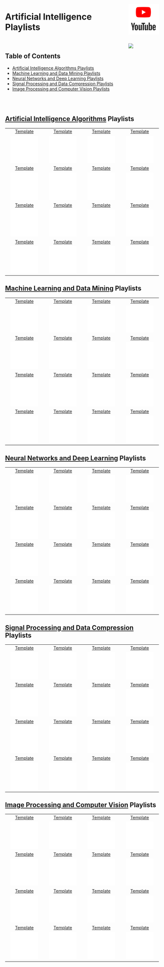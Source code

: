 <img align="right" width="100" src="/logos/youtube.jpg"></img>

# Artificial Intelligence Playlists

<br>
<img align="right" width="100" src="https://github.com/cs-MohamedAyman/cs-MohamedAyman/blob/main/repos-icons/agenda.jpg">

## Table of Contents
  * [Artificial Intelligence Algorithms Playlists](#Artificial-Intelligence-Algorithms-Playlists)
  * [Machine Learning and Data Mining Playlists](#Machine-Learning-and-Data-Mining-Playlists)
  * [Neural Networks and Deep Learning Playlists](#Neural-Networks-and-Deep-Learning-Playlists)
  * [Signal Processing and Data Compression Playlists](#Signal-Processing-and-Data-Compression-Playlists)
  * [Image Processing and Computer Vision Playlists](#Image-Processing-and-Computer-Vision-Playlists)

<br><br>

## [Artificial Intelligence Algorithms](/YouTube-Playlists/Artificial-Intelligence/Artificial-Intelligence-Algorithms/README.md) Playlists

<table>
    <tbody>
        <tr>
<td align="center" width="25%"><a href="/YouTube-Playlists/Artificial-Intelligence/Artificial-Intelligence-Algorithms/README.md">Template</a></td>
<td align="center" width="25%"><a href="/YouTube-Playlists/Artificial-Intelligence/Artificial-Intelligence-Algorithms/README.md">Template</a></td>
<td align="center" width="25%"><a href="/YouTube-Playlists/Artificial-Intelligence/Artificial-Intelligence-Algorithms/README.md">Template</a></td>
<td align="center" width="25%"><a href="/YouTube-Playlists/Artificial-Intelligence/Artificial-Intelligence-Algorithms/README.md">Template</a></td>
        </tr>
        <tr>
<td align="center" width="25%"><img src="/org-logos/image.jpg" width="80%"></img></td>
<td align="center" width="25%"><img src="/org-logos/image.jpg" width="80%"></img></td>
<td align="center" width="25%"><img src="/org-logos/image.jpg" width="80%"></img></td>
<td align="center" width="25%"><img src="/org-logos/image.jpg" width="80%"></img></td>
        </tr>
        <tr>
<td align="center" width="25%"><a href="/YouTube-Playlists/Artificial-Intelligence/Artificial-Intelligence-Algorithms/README.md">Template</a></td>
<td align="center" width="25%"><a href="/YouTube-Playlists/Artificial-Intelligence/Artificial-Intelligence-Algorithms/README.md">Template</a></td>
<td align="center" width="25%"><a href="/YouTube-Playlists/Artificial-Intelligence/Artificial-Intelligence-Algorithms/README.md">Template</a></td>
<td align="center" width="25%"><a href="/YouTube-Playlists/Artificial-Intelligence/Artificial-Intelligence-Algorithms/README.md">Template</a></td>
        </tr>
        <tr>
<td align="center" width="25%"><img src="/org-logos/image.jpg" width="80%"></img></td>
<td align="center" width="25%"><img src="/org-logos/image.jpg" width="80%"></img></td>
<td align="center" width="25%"><img src="/org-logos/image.jpg" width="80%"></img></td>
<td align="center" width="25%"><img src="/org-logos/image.jpg" width="80%"></img></td>
        </tr>
        <tr>
<td align="center" width="25%"><a href="/YouTube-Playlists/Artificial-Intelligence/Artificial-Intelligence-Algorithms/README.md">Template</a></td>
<td align="center" width="25%"><a href="/YouTube-Playlists/Artificial-Intelligence/Artificial-Intelligence-Algorithms/README.md">Template</a></td>
<td align="center" width="25%"><a href="/YouTube-Playlists/Artificial-Intelligence/Artificial-Intelligence-Algorithms/README.md">Template</a></td>
<td align="center" width="25%"><a href="/YouTube-Playlists/Artificial-Intelligence/Artificial-Intelligence-Algorithms/README.md">Template</a></td>
        </tr>
        <tr>
<td align="center" width="25%"><img src="/org-logos/image.jpg" width="80%"></img></td>
<td align="center" width="25%"><img src="/org-logos/image.jpg" width="80%"></img></td>
<td align="center" width="25%"><img src="/org-logos/image.jpg" width="80%"></img></td>
<td align="center" width="25%"><img src="/org-logos/image.jpg" width="80%"></img></td>
        </tr>
        <tr>
<td align="center" width="25%"><a href="/YouTube-Playlists/Artificial-Intelligence/Artificial-Intelligence-Algorithms/README.md">Template</a></td>
<td align="center" width="25%"><a href="/YouTube-Playlists/Artificial-Intelligence/Artificial-Intelligence-Algorithms/README.md">Template</a></td>
<td align="center" width="25%"><a href="/YouTube-Playlists/Artificial-Intelligence/Artificial-Intelligence-Algorithms/README.md">Template</a></td>
<td align="center" width="25%"><a href="/YouTube-Playlists/Artificial-Intelligence/Artificial-Intelligence-Algorithms/README.md">Template</a></td>
        </tr>
        <tr>
<td align="center" width="25%"><img src="/org-logos/image.jpg" width="80%"></img></td>
<td align="center" width="25%"><img src="/org-logos/image.jpg" width="80%"></img></td>
<td align="center" width="25%"><img src="/org-logos/image.jpg" width="80%"></img></td>
<td align="center" width="25%"><img src="/org-logos/image.jpg" width="80%"></img></td>
        </tr>
    </tbody>
</table>

## [Machine Learning and Data Mining](/YouTube-Playlists/Artificial-Intelligence/Machine-Learning-and-Data-Mining/README.md) Playlists

<table>
    <tbody>
        <tr>
<td align="center" width="25%"><a href="/YouTube-Playlists/Artificial-Intelligence/Machine-Learning-and-Data-Mining/README.md">Template</a></td>
<td align="center" width="25%"><a href="/YouTube-Playlists/Artificial-Intelligence/Machine-Learning-and-Data-Mining/README.md">Template</a></td>
<td align="center" width="25%"><a href="/YouTube-Playlists/Artificial-Intelligence/Machine-Learning-and-Data-Mining/README.md">Template</a></td>
<td align="center" width="25%"><a href="/YouTube-Playlists/Artificial-Intelligence/Machine-Learning-and-Data-Mining/README.md">Template</a></td>
        </tr>
        <tr>
<td align="center" width="25%"><img src="/org-logos/image.jpg" width="80%"></img></td>
<td align="center" width="25%"><img src="/org-logos/image.jpg" width="80%"></img></td>
<td align="center" width="25%"><img src="/org-logos/image.jpg" width="80%"></img></td>
<td align="center" width="25%"><img src="/org-logos/image.jpg" width="80%"></img></td>
        </tr>
        <tr>
<td align="center" width="25%"><a href="/YouTube-Playlists/Artificial-Intelligence/Machine-Learning-and-Data-Mining/README.md">Template</a></td>
<td align="center" width="25%"><a href="/YouTube-Playlists/Artificial-Intelligence/Machine-Learning-and-Data-Mining/README.md">Template</a></td>
<td align="center" width="25%"><a href="/YouTube-Playlists/Artificial-Intelligence/Machine-Learning-and-Data-Mining/README.md">Template</a></td>
<td align="center" width="25%"><a href="/YouTube-Playlists/Artificial-Intelligence/Machine-Learning-and-Data-Mining/README.md">Template</a></td>
        </tr>
        <tr>
<td align="center" width="25%"><img src="/org-logos/image.jpg" width="80%"></img></td>
<td align="center" width="25%"><img src="/org-logos/image.jpg" width="80%"></img></td>
<td align="center" width="25%"><img src="/org-logos/image.jpg" width="80%"></img></td>
<td align="center" width="25%"><img src="/org-logos/image.jpg" width="80%"></img></td>
        </tr>
        <tr>
<td align="center" width="25%"><a href="/YouTube-Playlists/Artificial-Intelligence/Machine-Learning-and-Data-Mining/README.md">Template</a></td>
<td align="center" width="25%"><a href="/YouTube-Playlists/Artificial-Intelligence/Machine-Learning-and-Data-Mining/README.md">Template</a></td>
<td align="center" width="25%"><a href="/YouTube-Playlists/Artificial-Intelligence/Machine-Learning-and-Data-Mining/README.md">Template</a></td>
<td align="center" width="25%"><a href="/YouTube-Playlists/Artificial-Intelligence/Machine-Learning-and-Data-Mining/README.md">Template</a></td>
        </tr>
        <tr>
<td align="center" width="25%"><img src="/org-logos/image.jpg" width="80%"></img></td>
<td align="center" width="25%"><img src="/org-logos/image.jpg" width="80%"></img></td>
<td align="center" width="25%"><img src="/org-logos/image.jpg" width="80%"></img></td>
<td align="center" width="25%"><img src="/org-logos/image.jpg" width="80%"></img></td>
        </tr>
        <tr>
<td align="center" width="25%"><a href="/YouTube-Playlists/Artificial-Intelligence/Machine-Learning-and-Data-Mining/README.md">Template</a></td>
<td align="center" width="25%"><a href="/YouTube-Playlists/Artificial-Intelligence/Machine-Learning-and-Data-Mining/README.md">Template</a></td>
<td align="center" width="25%"><a href="/YouTube-Playlists/Artificial-Intelligence/Machine-Learning-and-Data-Mining/README.md">Template</a></td>
<td align="center" width="25%"><a href="/YouTube-Playlists/Artificial-Intelligence/Machine-Learning-and-Data-Mining/README.md">Template</a></td>
        </tr>
        <tr>
<td align="center" width="25%"><img src="/org-logos/image.jpg" width="80%"></img></td>
<td align="center" width="25%"><img src="/org-logos/image.jpg" width="80%"></img></td>
<td align="center" width="25%"><img src="/org-logos/image.jpg" width="80%"></img></td>
<td align="center" width="25%"><img src="/org-logos/image.jpg" width="80%"></img></td>
        </tr>
    </tbody>
</table>

## [Neural Networks and Deep Learning](/YouTube-Playlists/Artificial-Intelligence/Neural-Networks-and-Deep-Learning/README.md) Playlists

<table>
    <tbody>
        <tr>
<td align="center" width="25%"><a href="/YouTube-Playlists/Artificial-Intelligence/Neural-Networks-and-Deep-Learning/README.md">Template</a></td>
<td align="center" width="25%"><a href="/YouTube-Playlists/Artificial-Intelligence/Neural-Networks-and-Deep-Learning/README.md">Template</a></td>
<td align="center" width="25%"><a href="/YouTube-Playlists/Artificial-Intelligence/Neural-Networks-and-Deep-Learning/README.md">Template</a></td>
<td align="center" width="25%"><a href="/YouTube-Playlists/Artificial-Intelligence/Neural-Networks-and-Deep-Learning/README.md">Template</a></td>
        </tr>
        <tr>
<td align="center" width="25%"><img src="/org-logos/image.jpg" width="80%"></img></td>
<td align="center" width="25%"><img src="/org-logos/image.jpg" width="80%"></img></td>
<td align="center" width="25%"><img src="/org-logos/image.jpg" width="80%"></img></td>
<td align="center" width="25%"><img src="/org-logos/image.jpg" width="80%"></img></td>
        </tr>
        <tr>
<td align="center" width="25%"><a href="/YouTube-Playlists/Artificial-Intelligence/Neural-Networks-and-Deep-Learning/README.md">Template</a></td>
<td align="center" width="25%"><a href="/YouTube-Playlists/Artificial-Intelligence/Neural-Networks-and-Deep-Learning/README.md">Template</a></td>
<td align="center" width="25%"><a href="/YouTube-Playlists/Artificial-Intelligence/Neural-Networks-and-Deep-Learning/README.md">Template</a></td>
<td align="center" width="25%"><a href="/YouTube-Playlists/Artificial-Intelligence/Neural-Networks-and-Deep-Learning/README.md">Template</a></td>
        </tr>
        <tr>
<td align="center" width="25%"><img src="/org-logos/image.jpg" width="80%"></img></td>
<td align="center" width="25%"><img src="/org-logos/image.jpg" width="80%"></img></td>
<td align="center" width="25%"><img src="/org-logos/image.jpg" width="80%"></img></td>
<td align="center" width="25%"><img src="/org-logos/image.jpg" width="80%"></img></td>
        </tr>
        <tr>
<td align="center" width="25%"><a href="/YouTube-Playlists/Artificial-Intelligence/Neural-Networks-and-Deep-Learning/README.md">Template</a></td>
<td align="center" width="25%"><a href="/YouTube-Playlists/Artificial-Intelligence/Neural-Networks-and-Deep-Learning/README.md">Template</a></td>
<td align="center" width="25%"><a href="/YouTube-Playlists/Artificial-Intelligence/Neural-Networks-and-Deep-Learning/README.md">Template</a></td>
<td align="center" width="25%"><a href="/YouTube-Playlists/Artificial-Intelligence/Neural-Networks-and-Deep-Learning/README.md">Template</a></td>
        </tr>
        <tr>
<td align="center" width="25%"><img src="/org-logos/image.jpg" width="80%"></img></td>
<td align="center" width="25%"><img src="/org-logos/image.jpg" width="80%"></img></td>
<td align="center" width="25%"><img src="/org-logos/image.jpg" width="80%"></img></td>
<td align="center" width="25%"><img src="/org-logos/image.jpg" width="80%"></img></td>
        </tr>
        <tr>
<td align="center" width="25%"><a href="/YouTube-Playlists/Artificial-Intelligence/Neural-Networks-and-Deep-Learning/README.md">Template</a></td>
<td align="center" width="25%"><a href="/YouTube-Playlists/Artificial-Intelligence/Neural-Networks-and-Deep-Learning/README.md">Template</a></td>
<td align="center" width="25%"><a href="/YouTube-Playlists/Artificial-Intelligence/Neural-Networks-and-Deep-Learning/README.md">Template</a></td>
<td align="center" width="25%"><a href="/YouTube-Playlists/Artificial-Intelligence/Neural-Networks-and-Deep-Learning/README.md">Template</a></td>
        </tr>
        <tr>
<td align="center" width="25%"><img src="/org-logos/image.jpg" width="80%"></img></td>
<td align="center" width="25%"><img src="/org-logos/image.jpg" width="80%"></img></td>
<td align="center" width="25%"><img src="/org-logos/image.jpg" width="80%"></img></td>
<td align="center" width="25%"><img src="/org-logos/image.jpg" width="80%"></img></td>
        </tr>
    </tbody>
</table>

## [Signal Processing and Data Compression](/YouTube-Playlists/Artificial-Intelligence/Signal-Processing-and-Data-Compression/README.md) Playlists

<table>
    <tbody>
        <tr>
<td align="center" width="25%"><a href="/YouTube-Playlists/Artificial-Intelligence/Signal-Processing-and-Data-Compression/README.md">Template</a></td>
<td align="center" width="25%"><a href="/YouTube-Playlists/Artificial-Intelligence/Signal-Processing-and-Data-Compression/README.md">Template</a></td>
<td align="center" width="25%"><a href="/YouTube-Playlists/Artificial-Intelligence/Signal-Processing-and-Data-Compression/README.md">Template</a></td>
<td align="center" width="25%"><a href="/YouTube-Playlists/Artificial-Intelligence/Signal-Processing-and-Data-Compression/README.md">Template</a></td>
        </tr>
        <tr>
<td align="center" width="25%"><img src="/org-logos/image.jpg" width="80%"></img></td>
<td align="center" width="25%"><img src="/org-logos/image.jpg" width="80%"></img></td>
<td align="center" width="25%"><img src="/org-logos/image.jpg" width="80%"></img></td>
<td align="center" width="25%"><img src="/org-logos/image.jpg" width="80%"></img></td>
        </tr>
        <tr>
<td align="center" width="25%"><a href="/YouTube-Playlists/Artificial-Intelligence/Signal-Processing-and-Data-Compression/README.md">Template</a></td>
<td align="center" width="25%"><a href="/YouTube-Playlists/Artificial-Intelligence/Signal-Processing-and-Data-Compression/README.md">Template</a></td>
<td align="center" width="25%"><a href="/YouTube-Playlists/Artificial-Intelligence/Signal-Processing-and-Data-Compression/README.md">Template</a></td>
<td align="center" width="25%"><a href="/YouTube-Playlists/Artificial-Intelligence/Signal-Processing-and-Data-Compression/README.md">Template</a></td>
        </tr>
        <tr>
<td align="center" width="25%"><img src="/org-logos/image.jpg" width="80%"></img></td>
<td align="center" width="25%"><img src="/org-logos/image.jpg" width="80%"></img></td>
<td align="center" width="25%"><img src="/org-logos/image.jpg" width="80%"></img></td>
<td align="center" width="25%"><img src="/org-logos/image.jpg" width="80%"></img></td>
        </tr>
        <tr>
<td align="center" width="25%"><a href="/YouTube-Playlists/Artificial-Intelligence/Signal-Processing-and-Data-Compression/README.md">Template</a></td>
<td align="center" width="25%"><a href="/YouTube-Playlists/Artificial-Intelligence/Signal-Processing-and-Data-Compression/README.md">Template</a></td>
<td align="center" width="25%"><a href="/YouTube-Playlists/Artificial-Intelligence/Signal-Processing-and-Data-Compression/README.md">Template</a></td>
<td align="center" width="25%"><a href="/YouTube-Playlists/Artificial-Intelligence/Signal-Processing-and-Data-Compression/README.md">Template</a></td>
        </tr>
        <tr>
<td align="center" width="25%"><img src="/org-logos/image.jpg" width="80%"></img></td>
<td align="center" width="25%"><img src="/org-logos/image.jpg" width="80%"></img></td>
<td align="center" width="25%"><img src="/org-logos/image.jpg" width="80%"></img></td>
<td align="center" width="25%"><img src="/org-logos/image.jpg" width="80%"></img></td>
        </tr>
        <tr>
<td align="center" width="25%"><a href="/YouTube-Playlists/Artificial-Intelligence/Signal-Processing-and-Data-Compression/README.md">Template</a></td>
<td align="center" width="25%"><a href="/YouTube-Playlists/Artificial-Intelligence/Signal-Processing-and-Data-Compression/README.md">Template</a></td>
<td align="center" width="25%"><a href="/YouTube-Playlists/Artificial-Intelligence/Signal-Processing-and-Data-Compression/README.md">Template</a></td>
<td align="center" width="25%"><a href="/YouTube-Playlists/Artificial-Intelligence/Signal-Processing-and-Data-Compression/README.md">Template</a></td>
        </tr>
        <tr>
<td align="center" width="25%"><img src="/org-logos/image.jpg" width="80%"></img></td>
<td align="center" width="25%"><img src="/org-logos/image.jpg" width="80%"></img></td>
<td align="center" width="25%"><img src="/org-logos/image.jpg" width="80%"></img></td>
<td align="center" width="25%"><img src="/org-logos/image.jpg" width="80%"></img></td>
        </tr>
    </tbody>
</table>

## [Image Processing and Computer Vision](/YouTube-Playlists/Artificial-Intelligence/Image-Processing-and-Computer-Vision/README.md) Playlists

<table>
    <tbody>
        <tr>
<td align="center" width="25%"><a href="/YouTube-Playlists/Artificial-Intelligence/Image-Processing-and-Computer-Vision/README.md">Template</a></td>
<td align="center" width="25%"><a href="/YouTube-Playlists/Artificial-Intelligence/Image-Processing-and-Computer-Vision/README.md">Template</a></td>
<td align="center" width="25%"><a href="/YouTube-Playlists/Artificial-Intelligence/Image-Processing-and-Computer-Vision/README.md">Template</a></td>
<td align="center" width="25%"><a href="/YouTube-Playlists/Artificial-Intelligence/Image-Processing-and-Computer-Vision/README.md">Template</a></td>
        </tr>
        <tr>
<td align="center" width="25%"><img src="/org-logos/image.jpg" width="80%"></img></td>
<td align="center" width="25%"><img src="/org-logos/image.jpg" width="80%"></img></td>
<td align="center" width="25%"><img src="/org-logos/image.jpg" width="80%"></img></td>
<td align="center" width="25%"><img src="/org-logos/image.jpg" width="80%"></img></td>
        </tr>
        <tr>
<td align="center" width="25%"><a href="/YouTube-Playlists/Artificial-Intelligence/Image-Processing-and-Computer-Vision/README.md">Template</a></td>
<td align="center" width="25%"><a href="/YouTube-Playlists/Artificial-Intelligence/Image-Processing-and-Computer-Vision/README.md">Template</a></td>
<td align="center" width="25%"><a href="/YouTube-Playlists/Artificial-Intelligence/Image-Processing-and-Computer-Vision/README.md">Template</a></td>
<td align="center" width="25%"><a href="/YouTube-Playlists/Artificial-Intelligence/Image-Processing-and-Computer-Vision/README.md">Template</a></td>
        </tr>
        <tr>
<td align="center" width="25%"><img src="/org-logos/image.jpg" width="80%"></img></td>
<td align="center" width="25%"><img src="/org-logos/image.jpg" width="80%"></img></td>
<td align="center" width="25%"><img src="/org-logos/image.jpg" width="80%"></img></td>
<td align="center" width="25%"><img src="/org-logos/image.jpg" width="80%"></img></td>
        </tr>
        <tr>
<td align="center" width="25%"><a href="/YouTube-Playlists/Artificial-Intelligence/Image-Processing-and-Computer-Vision/README.md">Template</a></td>
<td align="center" width="25%"><a href="/YouTube-Playlists/Artificial-Intelligence/Image-Processing-and-Computer-Vision/README.md">Template</a></td>
<td align="center" width="25%"><a href="/YouTube-Playlists/Artificial-Intelligence/Image-Processing-and-Computer-Vision/README.md">Template</a></td>
<td align="center" width="25%"><a href="/YouTube-Playlists/Artificial-Intelligence/Image-Processing-and-Computer-Vision/README.md">Template</a></td>
        </tr>
        <tr>
<td align="center" width="25%"><img src="/org-logos/image.jpg" width="80%"></img></td>
<td align="center" width="25%"><img src="/org-logos/image.jpg" width="80%"></img></td>
<td align="center" width="25%"><img src="/org-logos/image.jpg" width="80%"></img></td>
<td align="center" width="25%"><img src="/org-logos/image.jpg" width="80%"></img></td>
        </tr>
        <tr>
<td align="center" width="25%"><a href="/YouTube-Playlists/Artificial-Intelligence/Image-Processing-and-Computer-Vision/README.md">Template</a></td>
<td align="center" width="25%"><a href="/YouTube-Playlists/Artificial-Intelligence/Image-Processing-and-Computer-Vision/README.md">Template</a></td>
<td align="center" width="25%"><a href="/YouTube-Playlists/Artificial-Intelligence/Image-Processing-and-Computer-Vision/README.md">Template</a></td>
<td align="center" width="25%"><a href="/YouTube-Playlists/Artificial-Intelligence/Image-Processing-and-Computer-Vision/README.md">Template</a></td>
        </tr>
        <tr>
<td align="center" width="25%"><img src="/org-logos/image.jpg" width="80%"></img></td>
<td align="center" width="25%"><img src="/org-logos/image.jpg" width="80%"></img></td>
<td align="center" width="25%"><img src="/org-logos/image.jpg" width="80%"></img></td>
<td align="center" width="25%"><img src="/org-logos/image.jpg" width="80%"></img></td>
        </tr>
    </tbody>
</table>
